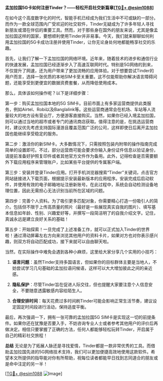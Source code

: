 **孟加拉国5G卡如何注册Tinder？——轻松开启社交新篇章[[TG💪+ @esim1088](https://t.me/s/esim1088)]**

在如今这个高度数字化的时代，智能手机已经成为我们生活中不可或缺的一部分。而作为一款全球范围内广受欢迎的社交软件，Tinder无疑成为了许多年轻人寻找新朋友或潜在伴侣的重要工具。然而，对于那些身在国外的朋友来说，尤其是像孟加拉国这样的国家，要想顺利使用Tinder并非易事。今天，我们就来聊聊如何利用孟加拉国的5G卡成功注册并使用Tinder，让你无论身处何地都能畅享社交的乐趣。

首先，让我们了解一下孟加拉国的网络环境。近年来，随着技术的进步和通信行业的快速发展，孟加拉国已经逐渐步入了高速互联网时代。特别是5G网络的到来，不仅提升了网速，还为用户带来了更加流畅的应用体验。对于想要尝试Tinder的用户而言，选择一张优质的本地SIM卡至关重要。这不仅能帮助你解决语言障碍问题，还能享受到更便宜的数据资费套餐，从而降低使用成本。

那么，具体该如何操作呢？以下是详细步骤：

第一步：购买孟加拉国本地的5G SIM卡。目前市面上有多家运营商提供此类服务，例如Airtel、Robi以及Banglalink等。这些运营商通常会在机场、车站等人流量较大的地方设有营业厅，方便游客直接购买。当然，如果你已经入境孟加拉国，则可以通过当地的超市或者专门的通讯商店获取。值得注意的是，在挑选运营商时，建议优先考虑支持国际漫游且覆盖范围广泛的公司，这样即使日后离开孟加拉国也能继续享受稳定的服务。

第二步：激活你的新SIM卡。大多数情况下，只需按照包装内附带的操作指南完成简单的设置即可。不过，部分运营商可能会要求你输入身份证件信息以验证身份，请提前准备好护照复印件或者其他官方文件作为备用。此外，记得检查是否需要额外下载应用程序来管理账户，比如某些平台提供的专属客户端。

第三步：安装并登录Tinder应用。打开手机浏览器搜索“Tinder”关键词，点击官方网站链接进入下载页面，根据提示安装最新版本的应用程序。安装完成后启动软件，并使用有效的电子邮箱地址注册新账号。在此过程中，系统会自动检测设备地理位置，因此无需担心无法识别当前所在区域的问题。

第四步：完善个人资料。为了吸引更多匹配对象，你需要精心打造一份吸引人的简介。包括但不限于上传高质量的照片（最好是一些展现真实自我的图片）、填写基本信息如年龄、性别、兴趣爱好等，并撰写一段简洁明了的自我介绍文字。记住，真诚永远是建立良好关系的基础！

第五步：开始探索！一旦完成了上述准备工作，就可以正式加入Tinder的世界啦！通过滑动屏幕左右方向来浏览其他用户的资料卡片，如果对方也对你表示感兴趣，则双方将自动匹配成功，接下来就可以自由聊天啦。

当然，在实际操作中难免会遇到各种小麻烦，这里给大家分享几个实用的小技巧：

1. **语言问题**：虽然Tinder支持多国语言，但如果你的目标群体主要是当地人，不妨尝试学习几句基础的孟加拉语问候语，这样可以大大增加彼此之间的亲近感。
   
2. **隐私保护**：尽管Tinder旨在促进人际交往，但也提醒大家要注意个人信息安全，不要随意透露敏感内容给陌生人。

3. **合理安排时间**：每天花费过多时间刷Tinder可能会影响正常生活节奏，建议设定固定时间段进行活动，保持适度平衡。

最后，再次强调一下，拥有一张可靠的孟加拉国5G SIM卡是实现这一切的前提条件。如果你还在犹豫是否要入手，不妨咨询专业人士或者参考其他用户的评价后再做决定。相信只要掌握了正确的方法，任何人都能够轻松玩转Tinder，开启属于自己的精彩社交旅程！

**总结**
无论是为了拓展人脉还是寻找爱情，Tinder都是一款非常优秀的工具。而借助孟加拉国先进的5G网络技术支持，我们可以更加便捷高效地使用这款软件。希望本文所提供的指导能对你有所帮助，祝每位读者都能早日找到志同道合的朋友或是命中注定的另一半！

[[TG💪+ @esim1088](https://t.me/s/esim1088) ![Image](https://i.postimg.cc/4NQfJmqS/Snipaste-2025-05-13-00-14-12.png)]